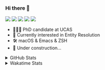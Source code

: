 ### Hi there 👋

[![](https://img.shields.io/badge/-Email-325180?logo=maildotru&logoColor=white&style=flat-square)](mailto:hi@wang.tianshu.me)
[![](https://img.shields.io/badge/-GitHub-black?logo=GitHub&style=flat-square)](https://github.com/tshu-w)
[![](https://img.shields.io/badge/-Telegram-26a5e4?labelColor=fafafa&logo=telegram&style=flat-square)](https://t.me/tshu_w) 
[![](https://img.shields.io/badge/-Twitter-1da1f2?logo=Twitter&logoColor=white&style=flat-square)](https://twitter.com/tshu_w)
[![](https://komarev.com/ghpvc/?username=tshu-w&color=blueviolet&style=flat-square)]()



- 🧑🏻‍🎓 PhD candidate at UCAS
- 🔭 Currently interested in Entity Resolution
- 🛠 macOS & Emacs & ZSH
- 🚧 Under construction...

<details>

<summary>GitHub Stats</summary>

![Tianshu's GitHub stats](https://github-readme-stats.vercel.app/api?username=tshu-w&show_icons=true&theme=buefy&count_private=true)
  
</details>


<details>
  <summary>Wakatime Stats</summary>

  Currently, files accessed by tramp cannot be tracked by wakatime, see https://github.com/wakatime/wakatime-mode/issues/27
  <br>
  
<!--START_SECTION:waka-->
![Code Time](http://img.shields.io/badge/Code%20Time-6%2C005%20hrs%2013%20mins-blue)

**I'm an Early 🐤** 

```text
🌞 Morning    72 commits     ████░░░░░░░░░░░░░░░░░░░░░   16.55% 
🌆 Daytime    196 commits    ███████████░░░░░░░░░░░░░░   45.06% 
🌃 Evening    160 commits    █████████░░░░░░░░░░░░░░░░   36.78% 
🌙 Night      7 commits      ░░░░░░░░░░░░░░░░░░░░░░░░░   1.61%

```
📅 **I'm Most Productive on Tuesday** 

```text
Monday       68 commits     ████░░░░░░░░░░░░░░░░░░░░░   15.63% 
Tuesday      151 commits    ████████░░░░░░░░░░░░░░░░░   34.71% 
Wednesday    55 commits     ███░░░░░░░░░░░░░░░░░░░░░░   12.64% 
Thursday     32 commits     █░░░░░░░░░░░░░░░░░░░░░░░░   7.36% 
Friday       50 commits     ██░░░░░░░░░░░░░░░░░░░░░░░   11.49% 
Saturday     52 commits     ███░░░░░░░░░░░░░░░░░░░░░░   11.95% 
Sunday       27 commits     █░░░░░░░░░░░░░░░░░░░░░░░░   6.21%

```


📊 **This Week I Spent My Time On** 

```text
💬 Programming Languages: 
sh                       17 hrs 20 mins      █████████████████████████   100.0%

🔥 Editors: 
Zsh                      17 hrs 20 mins      █████████████████████████   100.0%

🐱‍💻 Projects: 
universal-blocker        10 hrs 49 mins      ███████████████░░░░░░░░░░   62.46% 
Terminal                 4 hrs 58 mins       ███████░░░░░░░░░░░░░░░░░░   28.7% 
jhu-mt-hw                52 mins             █░░░░░░░░░░░░░░░░░░░░░░░░   5.05% 
lightning                32 mins             ░░░░░░░░░░░░░░░░░░░░░░░░░   3.17% 
lightning-template       3 mins              ░░░░░░░░░░░░░░░░░░░░░░░░░   0.33%

💻 Operating System: 
Linux                    13 hrs 18 mins      ███████████████████░░░░░░   76.78% 
Mac                      4 hrs 1 min         █████░░░░░░░░░░░░░░░░░░░░   23.22%

```

**I Mostly Code in Python** 

```text
Python                   11 repos            ████████████░░░░░░░░░░░░░   50.0% 
HTML                     2 repos             ██░░░░░░░░░░░░░░░░░░░░░░░   9.09% 
Emacs Lisp               2 repos             ██░░░░░░░░░░░░░░░░░░░░░░░   9.09% 
JavaScript               2 repos             ██░░░░░░░░░░░░░░░░░░░░░░░   9.09% 
TeX                      2 repos             ██░░░░░░░░░░░░░░░░░░░░░░░   9.09%

```



 Last Updated on 29/09/2022 08:09:02 UTC
<!--END_SECTION:waka-->
</details>
